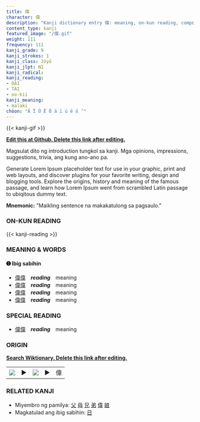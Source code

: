 ```yaml
---
title: 偉
character: 偉
description: "Kanji dictionary entry 偉: meaning, on-kun reading, compounds, origin, related kanji"
content_type: kanji
featured_image: "/偉.gif"
weight: 111
frequency: 111
kanji_grade: 9
kanji_strokes: 1
kanji_class: Jōyō
kanji_jlpt: N1
kanji_radical: 
kanji_reading: 
- DAI
- TAI
- oo-kii
kanji_meaning:
- malaki
chōon: "Ā Ī Ū Ē Ō ā ī ū ē ō ’"
---
```

[//]: # (Don't edit the line below. Kanji animated GIF code is automatically generated.)
{{< kanji-gif >}}

[//]: # (Edit below this line.)

**[Edit this at Github. Delete this link after editing.](https://github.com/tim0g/tim/tree/main/content/kanji/偉/index.md)**

Magsulat dito ng introduction tungkol sa kanji. Mga opinions, impressions, suggestions, trivia, ang kung ano-ano pa.

Generate Lorem Ipsum placeholder text for use in your graphic, print and web layouts, and discover plugins for your favorite writing, design and blogging tools. Explore the origins, history and meaning of the famous passage, and learn how Lorem Ipsum went from scrambled Latin passage to ubiqitous dummy text.
 
**Mnemonic:** "Maikling sentence na makakatulong sa pagsaulo."

### ON-KUN READING

[//]: # (Don't edit the line below. ON-KUN READING code is automatically generated.)
{{< kanji-reading >}}

### MEANING & WORDS

#### ➊ **Ibig sabihin**
  - [偉](../偉)[偉](../偉)　***reading***　meaning
  - [偉](../偉)[偉](../偉)　***reading***　meaning
  - [偉](../偉)[偉](../偉)　***reading***　meaning
  - [偉](../偉)[偉](../偉)　***reading***　meaning

### SPECIAL READING
  - [偉](../偉)[偉](../偉)　***reading***　meaning

### ORIGIN

**[Search Wiktionary. Delete this link after editing.](https://wiktionary.org/wiki/偉)**
<table class="kanji-table"><tr><td>
<img src="60px-偉-bronze.svg.png">
</td><td>▶</td><td>
<img src="60px-偉-oracle.svg.png">
</td><td>▶</td>
<td class="kanji-origin">偉</td>
</tr></table>

### RELATED KANJI
- Miyembro ng pamilya: [父](../父) [母](../母) [兄](../兄) [弟](../弟) [偉](../偉) [娘](../娘)
- Magkatulad ang ibig sabihin: [日](../日)
